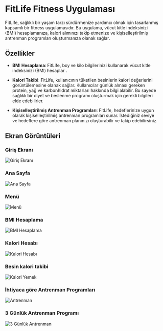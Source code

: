 
# FitLife Fitness Uygulaması


FitLife, sağlıklı bir yaşam tarzı sürdürmenize yardımcı olmak için tasarlanmış kapsamlı bir fitness uygulamasıdır. Bu uygulama, vücut kitle indeksinizi (BMI) hesaplamanıza, kalori alımınızı takip etmenize ve kişiselleştirilmiş antrenman programları oluşturmanıza olanak sağlar.


## Özellikler


- **BMI Hesaplama**: FitLife, boy ve kilo bilgilerinizi kullanarak vücut kitle indeksinizi (BMI) hesaplar .

- **Kalori Takibi**: FitLife, kullanıcının tüketilen besinlerin kalori değerlerini görüntülemesine olanak sağlar. Kullanıcılar günlük alması gereken protein, yağ ve karbonhidrat miktarları hakkında bilgi alabilir. Bu sayede sağlıklı bir diyet ve beslenme programı oluşturmak için gerekli bilgileri elde edebilirler.

- **Kişiselleştirilmiş Antrenman Programları**: FitLife, hedeflerinize uygun olarak kişiselleştirilmiş antrenman programları sunar. İstediğiniz seviye ve hedeflere göre antrenman planınızı oluşturabilir ve takip edebilirsiniz.


## Ekran Görüntüleri



### Giriş Ekranı

![Giriş Ekranı](screenshots/login.png)

### Ana Sayfa

![Ana Sayfa](screenshots/mainpage.png)

### Menü

![Menü](screenshots/menu.png)

### BMI Hesaplama

![BMI Hesaplama](screenshots/bmi.png)

### Kalori Hesabı

![Kalori Hesabı](screenshots/kalorihesabı.png)

### Besin kalori takibi

![Kalori Yemek](screenshots/kaloriyemek.png)

### İhtiyaca göre Antrenman Programları 

![Antrenman](screenshots/antrenman.png)

### 3 Günlük Antrenman Programı


![3 Günlük Antrenman](screenshots/3günlükantrenman.png)

               




